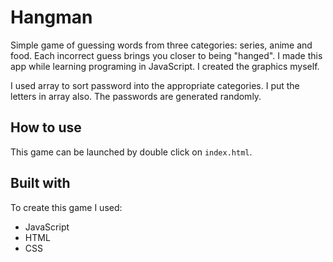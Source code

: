 # Hangman
Simple game of guessing words from three categories: series, anime and food. Each incorrect guess brings you closer to being "hanged". I made this app while learning programing in JavaScript. I created the graphics myself. 

I used array to sort password into the appropriate categories. I put the letters in array also. The passwords are generated randomly.

## How to use
This game can be launched by double click on `index.html`. 

## Built with
To create this game I used:

- JavaScript
- HTML
- CSS
